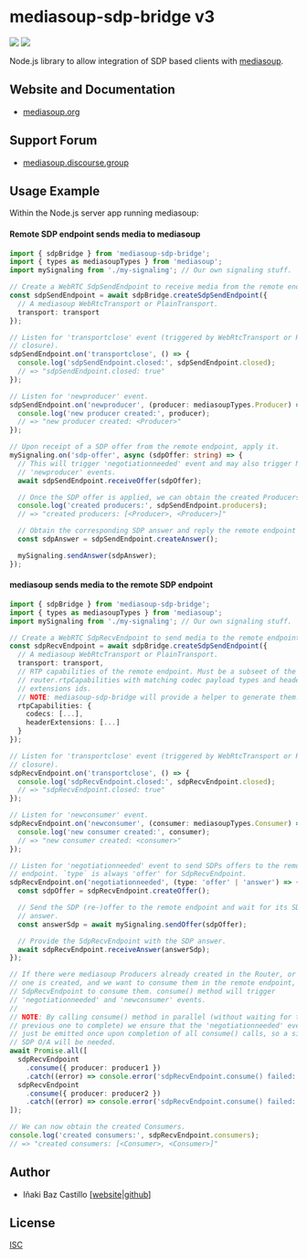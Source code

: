 # mediasoup-sdp-bridge v3

[![][npm-shield-mediasoup-sdp-bridge]][npm-mediasoup-sdp-bridge]
[![][travis-ci-shield-mediasoup-sdp-bridge]][travis-ci-mediasoup-sdp-bridge]

Node.js library to allow integration of SDP based clients with [mediasoup][mediasoup-website].


## Website and Documentation

* [mediasoup.org][mediasoup-website]


## Support Forum

* [mediasoup.discourse.group][mediasoup-discourse]


## Usage Example

Within the Node.js server app running mediasoup:

#### Remote SDP endpoint sends media to mediasoup

```typescript
import { sdpBridge } from 'mediasoup-sdp-bridge';
import { types as mediasoupTypes } from 'mediasoup';
import mySignaling from './my-signaling'; // Our own signaling stuff.

// Create a WebRTC SdpSendEndpoint to receive media from the remote endpoint.
const sdpSendEndpoint = await sdpBridge.createSdpSendEndpoint({
  // A mediasoup WebRtcTransport or PlainTransport.
  transport: transport
});

// Listen for 'transportclose' event (triggered by WebRtcTransport or Router
// closure).
sdpSendEndpoint.on('transportclose', () => {
  console.log('sdpSendEndpoint.closed:', sdpSendEndpoint.closed);
  // => "sdpSendEndpoint.closed: true"
});

// Listen for 'newproducer' event.
sdpSendEndpoint.on('newproducer', (producer: mediasoupTypes.Producer) => {
  console.log('new producer created:', producer);
  // => "new producer created: <Producer>"
});

// Upon receipt of a SDP offer from the remote endpoint, apply it.
mySignaling.on('sdp-offer', async (sdpOffer: string) => {
  // This will trigger 'negotiationneeded' event and may also trigger N
  // 'newproducer' events.
  await sdpSendEndpoint.receiveOffer(sdpOffer);

  // Once the SDP offer is applied, we can obtain the created Producers.
  console.log('created producers:', sdpSendEndpoint.producers);
  // => "created producers: [<Producer>, <Producer>]"

  // Obtain the corresponding SDP answer and reply the remote endpoint with it.
  const sdpAnswer = sdpSendEndpoint.createAnswer();

  mySignaling.sendAnswer(sdpAnswer);
});
```

#### mediasoup sends media to the remote SDP endpoint

```typescript
import { sdpBridge } from 'mediasoup-sdp-bridge';
import { types as mediasoupTypes } from 'mediasoup';
import mySignaling from './my-signaling'; // Our own signaling stuff.

// Create a WebRTC SdpRecvEndpoint to send media to the remote endpoint.
const sdpRecvEndpoint = await sdpBridge.createSdpSendEndpoint({
  // A mediasoup WebRtcTransport or PlainTransport.
  transport: transport,
  // RTP capabilities of the remote endpoint. Must be a subseet of the
  // router.rtpCapabilities with matching codec payload types and header
  // extensions ids.
  // NOTE: mediasoup-sdp-bridge will provide a helper to generate them.
  rtpCapabilities: {
    codecs: [...],
    headerExtensions: [...]
  }
});

// Listen for 'transportclose' event (triggered by WebRtcTransport or Router
// closure).
sdpRecvEndpoint.on('transportclose', () => {
  console.log('sdpRecvEndpoint.closed:', sdpRecvEndpoint.closed);
  // => "sdpRecvEndpoint.closed: true"
});

// Listen for 'newconsumer' event.
sdpRecvEndpoint.on('newconsumer', (consumer: mediasoupTypes.Consumer) => {
  console.log('new consumer created:', consumer);
  // => "new consumer created: <consumer>"
});

// Listen for 'negotiationneeded' event to send SDPs offers to the remote
// endpoint. `type` is always 'offer' for SdpRecvEndpoint.
sdpRecvEndpoint.on('negotiationneeded', (type: 'offer' | 'answer') => {
  const sdpOffer = sdpRecvEndpoint.createOffer();

  // Send the SDP (re-)offer to the remote endpoint and wait for its SDP
  // answer.
  const answerSdp = await mySignaling.sendOffer(sdpOffer);

  // Provide the SdpRecvEndpoint with the SDP answer.
  await sdpRecvEndpoint.receiveAnswer(answerSdp);
});

// If there were mediasoup Producers already created in the Router, or if a new
// one is created, and we want to consume them in the remote endpoint, tell the
// SdpRecvEndpoint to consume them. consume() method will trigger
// 'negotiationneeded' and 'newconsumer' events.
//
// NOTE: By calling consume() method in parallel (without waiting for the
// previous one to complete) we ensure that the 'negotiationneeded' event will
// just be emitted once upon completion of all consume() calls, so a single
// SDP O/A will be needed.
await Promise.all([
  sdpRecvEndpoint
    .consume({ producer: producer1 })
    .catch((error) => console.error('sdpRecvEndpoint.consume() failed:', error)),
  sdpRecvEndpoint
    .consume({ producer: producer2 })
    .catch((error) => console.error('sdpRecvEndpoint.consume() failed:', error)),
]);

// We can now obtain the created Consumers.
console.log('created consumers:', sdpRecvEndpoint.consumers);
// => "created consumers: [<Consumer>, <Consumer>]"
```


## Author

* Iñaki Baz Castillo [[website](https://inakibaz.me)|[github](https://github.com/ibc/)]


## License

[ISC](./LICENSE)




[mediasoup-website]: https://mediasoup.org
[mediasoup-discourse]: https://mediasoup.discourse.group
[npm-shield-mediasoup-sdp-bridge]: https://img.shields.io/npm/v/mediasoup-sdp-bridge.svg
[npm-mediasoup-sdp-bridge]: https://npmjs.org/package/mediasoup-sdp-bridge
[travis-ci-shield-mediasoup-sdp-bridge]: https://travis-ci.com/versatica/mediasoup-sdp-bridge.svg?branch=master
[travis-ci-mediasoup-sdp-bridge]: https://travis-ci.com/versatica/mediasoup-sdp-bridge
